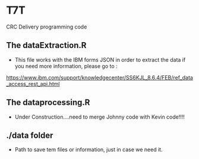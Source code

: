 # T7T
CRC Delivery programming code

## The dataExtraction.R

- This file works with the IBM forms JSON in order to extract the data if you need more information, please go to : 

https://www.ibm.com/support/knowledgecenter/SS6KJL_8.6.4/FEB/ref_data_access_rest_api.html

## The dataprocessing.R

- Under Construction....need to merge Johnny code with Kevin code!!!!


## ./data folder

- Path to save tem files or information, just in case we need it.
